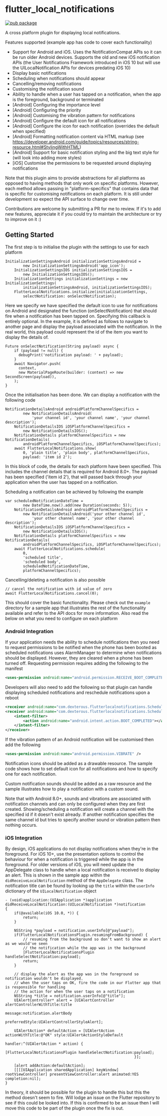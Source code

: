 # flutter_local_notifications

[![pub package](https://img.shields.io/pub/v/flutter_local_notifications.svg)](https://pub.dartlang.org/packages/flutter_local_notifications)

A cross platform plugin for displaying local notifications. 

Features supported (example app has code to cover each functionality)

* Support for Android and iOS. Uses the NotificationCompat APIs so it can be run older Android devices. Supports the old and new iOS notification APIs (the User Notifications Framework introduced in iOS 10 but will use the UILocalNotification APIs for devices predating iOS 10)
* Display basic notifications
* Scheduling when notifications should appear
* Cancelling/removing notifications
* Customising the notification sound
* Ability to handle when a user has tapped on a notification, when the app is the foreground, background or terminated
* [Android] Configuring the importance level
* [Android] Configuring the priority
* [Android] Customising the vibration pattern for notifications
* [Android] Configure the default icon for all notifications
* [Android] Configure the icon for each notification (overrides the default when specified)
* [Android] Formatting notification content via HTML markup (see https://developer.android.com/guide/topics/resources/string-resource.html#StylingWithHTML)
* [Android] Support for basic notification styling and the big text style for (will look into adding more styles)
* [iOS] Customise the permissions to be requested around displaying notifications

Note that this plugin aims to provide abstractions for all platforms as opposed to having methods that only work on specific platforms. However, each method allows passing in "platform-specifics" that contains data that is specific for customising notifications on each platform. It is still under development so expect the API surface to change over time.

Contributions are welcome by submitting a PR for me to review. If it's to add new features, appreciate it if you could try to maintain the architecture or try to improve on it :)

## Getting Started

The first step is to initialise the plugin with the settings to use for each platform

```
InitializationSettingsAndroid initializationSettingsAndroid =
        new InitializationSettingsAndroid('app_icon');
    InitializationSettingsIOS initializationSettingsIOS =
        new InitializationSettingsIOS();
    InitializationSettings initializationSettings = new InitializationSettings(
        initializationSettingsAndroid, initializationSettingsIOS);
    FlutterLocalNotifications.initialize(initializationSettings,
        selectNotification: onSelectNotification);
```

Here we specify we have specified the default icon to use for notifications on Android and designated the function (onSelectNotification) that should fire when a notification has been tapped on. Specifying this callback is entirely optional. In the example, it is defined as follows to navigate to another page and display the payload associated with the notification. In the real world, this payload could represent the id of the item you want to display the details of.

```
Future onSelectNotification(String payload) async {
    if (payload != null) {
      debugPrint('notification payload: ' + payload);
    }
    await Navigator.push(
      context,
      new MaterialPageRoute(builder: (context) => new SecondScreen(payload)),
    );
}
```

Once the initialisation has been done. We can display a notification with the following code

```
NotificationDetailsAndroid androidPlatformChannelSpecifics =
        new NotificationDetailsAndroid(
            'your channel id', 'your channel name', 'your channel description');
    NotificationDetailsIOS iOSPlatformChannelSpecifics =
        new NotificationDetailsIOS();
    NotificationDetails platformChannelSpecifics = new NotificationDetails(
        androidPlatformChannelSpecifics, iOSPlatformChannelSpecifics);
    await FlutterLocalNotifications.show(
        0, 'plain title', 'plain body', platformChannelSpecifics,
        payload: 'item id 2');
```

In this block of code, the details for each platform have been specified. This includes the channel details that is required for Android 8.0+. The payload has been specified ('item id 2'), that will passed back through your application when the user has tapped on a notification.

Scheduling a notification can be achieved by following the example

```
var scheduledNotificationDateTime =
        new DateTime.now().add(new Duration(seconds: 5));
    NotificationDetailsAndroid androidPlatformChannelSpecifics =
        new NotificationDetailsAndroid('your other channel id',
            'your other channel name', 'your other channel description');
    NotificationDetailsIOS iOSPlatformChannelSpecifics =
        new NotificationDetailsIOS();
    NotificationDetails platformChannelSpecifics = new NotificationDetails(
        androidPlatformChannelSpecifics, iOSPlatformChannelSpecifics);
    await FlutterLocalNotifications.schedule(
        0,
        'scheduled title',
        'scheduled body',
        scheduledNotificationDateTime,
        platformChannelSpecifics);
```

Cancelling/deleting a notification is also possible

```
// cancel the notification with id value of zero
await FlutterLocalNotifications.cancel(0);
```

This should cover the basic functionality. Please check out the `example` directory for a sample app that illustrates the rest of the functionality available and refer to the API docs for more information. Also read the below on what you need to configure on each platform

### Android Integration

If your application needs the ability to schedule notifications then you need to request permissions to be notified when the phone has been booted as scheduled notifications uses AlarmManager to determine when notifications should be displayed. However, they are cleared when a phone has been turned off. Requesting permission requires adding the following to the manifest

```xml
<uses-permission android:name="android.permission.RECEIVE_BOOT_COMPLETED"/>
```

Developers will also need to add the following so that plugin can handle displaying scheduled notifications and reschedule notifications upon a reboot

```xml
<receiver android:name="com.dexterous.flutterlocalnotifications.ScheduledNotificationReceiver" />
<receiver android:name="com.dexterous.flutterlocalnotifications.ScheduledNotificationBootReceiver">
    <intent-filter>
        <action android:name="android.intent.action.BOOT_COMPLETED"></action>
    </intent-filter>
</receiver>
```
If the vibration pattern of an Android notification will be customised then add the following

```xml
<uses-permission android:name="android.permission.VIBRATE" />
```

Notification icons should be added as a drawable resource. The sample code shows how to set default icon for all notifications and how to specify one for each notification.

Custom notification sounds should be added as a raw resource and the sample illustrates how to play a notification with a custom sound.

Note that with Android 8.0+, sounds and vibrations are associated with notification channels and can only be configured when they are first created. Showing/scheduling a notification will create a channel with the specified id if it doesn't exist already. If another notification specifies the same channel id but tries to specify another sound or vibration pattern then nothing occurs.

### iOS Integration

By design, iOS applications do not display notifications when they're in the foreground. For iOS 10+, use the presentation options to control the behaviour for when a notification is triggered while the app is in the foreground. For older versions of iOS, you will need update the AppDelegate class to handle when a local notification is received to display an alert. This is shown in the sample app within the `didReceiveLocalNotification` method of the `AppDelegate` class. The notification title can be found by looking up the `title` within the `userInfo` dictionary of the `UILocalNotification` object

```
- (void)application:(UIApplication *)application didReceiveLocalNotification:(UILocalNotification *)notification
{
    if(@available(iOS 10.0, *)) {
        return;
    }
    
    NSString *payload = notification.userInfo[@"payload"];
    if(FlutterLocalNotificationsPlugin.resumingFromBackground) {
        // resuming from the background so don't want to show an alert as we would've seen
        // the notification while the app was in the background
        [FlutterLocalNotificationsPlugin handleSelectNotification:payload];
        return;
    }
    
    // display the alert as the app was in the foreground so notification wouldn't be displayed.
    // when the user taps on OK, fire the code in our Flutter app that is responsible for handling
    // the action for when the user taps on a notification
    NSString *title = notification.userInfo[@"title"];
    UIAlertController* alert = [UIAlertController alertControllerWithTitle:title
                                                                   message:notification.alertBody
                                                            preferredStyle:UIAlertControllerStyleAlert];
    
    UIAlertAction* defaultAction = [UIAlertAction actionWithTitle:@"OK" style:UIAlertActionStyleDefault
                                                          handler:^(UIAlertAction * action) {
                                                              [FlutterLocalNotificationsPlugin handleSelectNotification:payload];
                                                          }];
    
    [alert addAction:defaultAction];
    [[[[UIApplication sharedApplication] keyWindow] rootViewController] presentViewController:alert animated:YES completion:nil];
}
```

In theory, it should be possible for the plugin to handle this but this the method doesn't seem to fire. Will lodge an issue on the Flutter repository to see if this could be looked into. If this is confirmed to be an issue then I will move this code to be part of the plugin once the fix is out.
